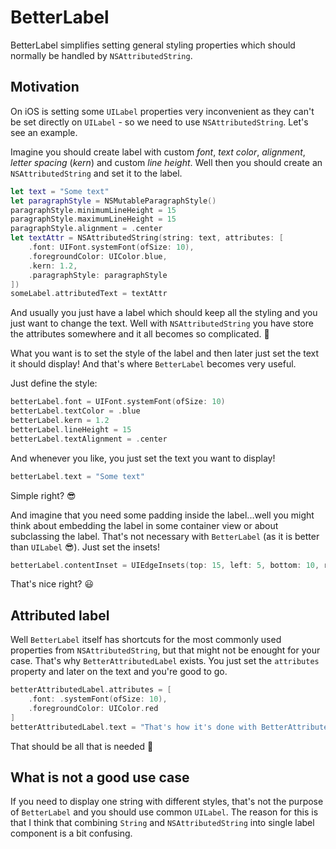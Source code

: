 # BetterLabel
BetterLabel simplifies setting general styling properties which should normally be handled by `NSAttributedString`.

## Motivation

On iOS is setting some `UILabel` properties very inconvenient as they can't be set directly on `UILabel` - so we need to use `NSAttributedString`. Let's see an example.

Imagine you should create label with custom _font_, _text color_, _alignment_,  _letter spacing_ (_kern_) and custom _line height_. Well then you should create an `NSAttributedString` and set it to the label.

```swift
let text = "Some text"
let paragraphStyle = NSMutableParagraphStyle()
paragraphStyle.minimumLineHeight = 15
paragraphStyle.maximumLineHeight = 15
paragraphStyle.alignment = .center
let textAttr = NSAttributedString(string: text, attributes: [
    .font: UIFont.systemFont(ofSize: 10),
    .foregroundColor: UIColor.blue,
    .kern: 1.2,
    .paragraphStyle: paragraphStyle
])
someLabel.attributedText = textAttr
```

And usually you just have a label which should keep all the styling and you just want to change the text. Well with `NSAttributedString` you have store the attributes somewhere and it all becomes so complicated. 😬

What you want is to set the style of the label and then later just set the text it should display! And that's where `BetterLabel` becomes very useful. 

Just define the style:

```swift
betterLabel.font = UIFont.systemFont(ofSize: 10)
betterLabel.textColor = .blue
betterLabel.kern = 1.2
betterLabel.lineHeight = 15
betterLabel.textAlignment = .center
```

And whenever you like, you just set the text you want to display!

```swift
betterLabel.text = "Some text"
```

Simple right? 😎

And imagine that you need some padding inside the label...well you might think about embedding the label in some container view or about subclassing the label. That's not necessary with `BetterLabel` (as it is better than `UILabel` 😎). Just set the insets!

```swift
betterLabel.contentInset = UIEdgeInsets(top: 15, left: 5, bottom: 10, right: 12)
```

That's nice right? 😃

## Attributed label

Well `BetterLabel` itself has shortcuts for the most commonly used properties from `NSAttributedString`, but that might not be enought for your case. That's why `BetterAttributedLabel` exists. You just set the `attributes` property and later on the text and you're good to go.

```swift
betterAttributedLabel.attributes = [
    .font: .systemFont(ofSize: 10),
    .foregroundColor: UIColor.red
]
betterAttributedLabel.text = "That's how it's done with BetterAttributedLabel 😎"
```

That should be all that is needed 🙂

## What is not a good use case

If you need to display one string with different styles, that's not the purpose of `BetterLabel` and you should use common `UILabel`. The reason for this is that I think that combining `String` and `NSAttributedString` into single label component is a bit confusing.
